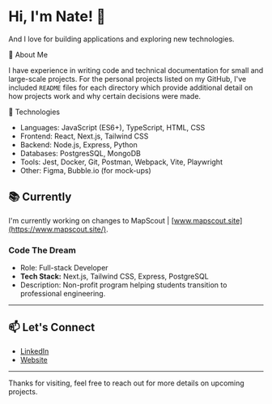 <h1>Hi, I'm Nate! 👋</h1>

And I love for building applications and exploring new technologies. 

🚀 About Me

I have experience in writing code and technical documentation for small and large-scale projects. For the personal projects listed on my GitHub, I've included `README` files for each directory which provide additional detail on how projects work and why certain decisions were made. 

🌟  Technologies 

- Languages: JavaScript (ES6+), TypeScript, HTML, CSS
- Frontend: React, Next.js, Tailwind CSS
- Backend: Node.js, Express, Python
- Databases: PostgresSQL, MongoDB
- Tools: Jest, Docker, Git, Postman, Webpack, Vite, Playwright
- Other: Figma, Bubble.io (for mock-ups)


<h2>📚 Currently</h2>

I'm currently working on changes to MapScout | [www.mapscout.site](https://www.mapscout.site/).

<h3>Code The Dream</h3>

- Role: Full-stack Developer
- <b>Tech Stack:</b> Next.js, Tailwind CSS, Express, PostgreSQL
- Description: Non-profit program helping students transition to professional engineering.

___
<h2>📫 Let's Connect</h2>

- [LinkedIn](https://www.linkedin.com/in/nate-j-42168763/)
- [Website](https://portfolio-website-nj.onrender.com/) 

---
Thanks for visiting, feel free to reach out for more details on upcoming projects.
